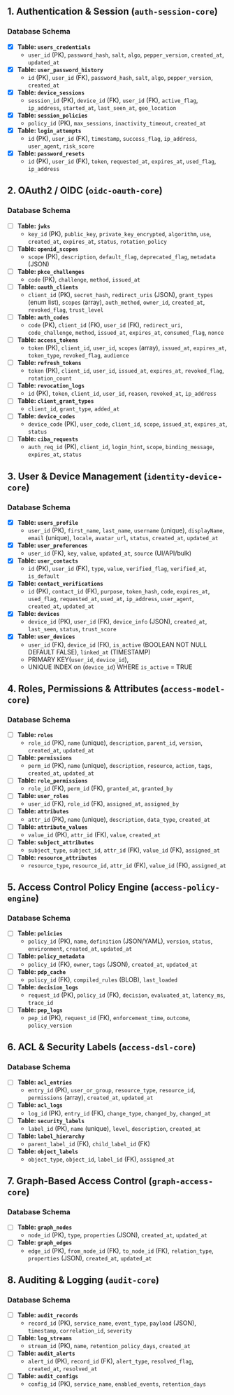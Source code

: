 ## 1. Authentication & Session (`auth-session-core`)

### Database Schema

- [x] **Table: `users_credentials`**
  - `user_id` (PK), `password_hash`, `salt`, `algo`, `pepper_version`, `created_at`, `updated_at`
- [x] **Table: `user_password_history`**
  - `id` (PK), `user_id` (FK), `password_hash`, `salt`, `algo`, `pepper_version`, `created_at`
- [x] **Table: `device_sessions`**
  - `session_id` (PK), `device_id` (FK), `user_id` (FK), `active_flag`, `ip_address`, `started_at`, `last_seen_at`, `geo_location`
- [x] **Table: `session_policies`**
  - `policy_id` (PK), `max_sessions`, `inactivity_timeout`, `created_at`
- [x] **Table: `login_attempts`**
  - `id` (PK), `user_id` (FK), `timestamp`, `success_flag`, `ip_address`, `user_agent`, `risk_score`
- [x] **Table: `password_resets`**
  - `id` (PK), `user_id` (FK), `token`, `requested_at`, `expires_at`, `used_flag`, `ip_address`

## 2. OAuth2 / OIDC (`oidc-oauth-core`)

### Database Schema

- [ ] **Table: `jwks`**
  - `key_id` (PK), `public_key`, `private_key_encrypted`, `algorithm`, `use`, `created_at`, `expires_at`, `status`, `rotation_policy`
- [ ] **Table: `openid_scopes`**
  - `scope` (PK), `description`, `default_flag`, `deprecated_flag`, `metadata` (JSON)
- [ ] **Table: `pkce_challenges`**
  - `code` (PK), `challenge`, `method`, `issued_at`
- [ ] **Table: `oauth_clients`**
  - `client_id` (PK), `secret_hash`, `redirect_uris` (JSON), `grant_types` (enum list), `scopes` (array), `auth_method`, `owner_id`, `created_at`, `revoked_flag`, `trust_level`
- [ ] **Table: `auth_codes`**
  - `code` (PK), `client_id` (FK), `user_id` (FK), `redirect_uri`, `code_challenge`, `method`, `issued_at`, `expires_at`, `consumed_flag`, `nonce`
- [ ] **Table: `access_tokens`**
  - `token` (PK), `client_id`, `user_id`, `scopes` (array), `issued_at`, `expires_at`, `token_type`, `revoked_flag`, `audience`
- [ ] **Table: `refresh_tokens`**
  - `token` (PK), `client_id`, `user_id`, `issued_at`, `expires_at`, `revoked_flag`, `rotation_count`
- [ ] **Table: `revocation_logs`**
  - `id` (PK), `token`, `client_id`, `user_id`, `reason`, `revoked_at`, `ip_address`
- [ ] **Table: `client_grant_types`**
  - `client_id`, `grant_type`, `added_at`
- [ ] **Table: `device_codes`**
  - `device_code` (PK), `user_code`, `client_id`, `scope`, `issued_at`, `expires_at`, `status`
- [ ] **Table: `ciba_requests`**
  - `auth_req_id` (PK), `client_id`, `login_hint`, `scope`, `binding_message`, `expires_at`, `status`

## 3. User & Device Management (`identity-device-core`)

### Database Schema

- [x] **Table: `users_profile`**
  - `user_id` (PK), `first_name`, `last_name`, `username` (unique), `displayName`, `email` (unique), `locale`, `avatar_url`, `status`, `created_at`, `updated_at`
- [x] **Table: `user_preferences`**
  - `user_id` (FK), `key`, `value`, `updated_at`, `source` (UI/API/bulk)
- [x] **Table: `user_contacts`**
  - `id` (PK), `user_id` (FK), `type`, `value`, `verified_flag`, `verified_at`, `is_default`
- [x] **Table: `contact_verifications`**
  - `id` (PK), `contact_id` (FK), `purpose`, `token_hash`, `code`, `expires_at`, `used_flag`, `requested_at`, `used_at`, `ip_address`, `user_agent`, `created_at`, `updated_at`
- [x] **Table: `devices`**
  - `device_id` (PK), `user_id` (FK), `device_info` (JSON), `created_at`, `last_seen`, `status`, `trust_score`
- [x] **Table: `user_devices`**
  - `user_id` (FK), `device_id` (FK), `is_active` (BOOLEAN NOT NULL DEFAULT FALSE), `linked_at` (TIMESTAMP)
  - PRIMARY KEY(`user_id`, `device_id`),
  - UNIQUE INDEX on (`device_id`) WHERE `is_active` = TRUE

## 4. Roles, Permissions & Attributes (`access-model-core`)

### Database Schema

- [ ] **Table: `roles`**
  - `role_id` (PK), `name` (unique), `description`, `parent_id`, `version`, `created_at`, `updated_at`
- [ ] **Table: `permissions`**
  - `perm_id` (PK), `name` (unique), `description`, `resource`, `action`, `tags`, `created_at`, `updated_at`
- [ ] **Table: `role_permissions`**
  - `role_id` (FK), `perm_id` (FK), `granted_at`, `granted_by`
- [ ] **Table: `user_roles`**
  - `user_id` (FK), `role_id` (FK), `assigned_at`, `assigned_by`
- [ ] **Table: `attributes`**
  - `attr_id` (PK), `name` (unique), `description`, `data_type`, `created_at`
- [ ] **Table: `attribute_values`**
  - `value_id` (PK), `attr_id` (FK), `value`, `created_at`
- [ ] **Table: `subject_attributes`**
  - `subject_type`, `subject_id`, `attr_id` (FK), `value_id` (FK), `assigned_at`
- [ ] **Table: `resource_attributes`**
  - `resource_type`, `resource_id`, `attr_id` (FK), `value_id` (FK), `assigned_at`

## 5. Access Control Policy Engine (`access-policy-engine`)

### Database Schema

- [ ] **Table: `policies`**
  - `policy_id` (PK), `name`, `definition` (JSON/YAML), `version`, `status`, `environment`, `created_at`, `updated_at`
- [ ] **Table: `policy_metadata`**
  - `policy_id` (FK), `owner`, `tags` (JSON), `created_at`, `updated_at`
- [ ] **Table: `pdp_cache`**
  - `policy_id` (FK), `compiled_rules` (BLOB), `last_loaded`
- [ ] **Table: `decision_logs`**
  - `request_id` (PK), `policy_id` (FK), `decision`, `evaluated_at`, `latency_ms`, `trace_id`
- [ ] **Table: `pep_logs`**
  - `pep_id` (PK), `request_id` (FK), `enforcement_time`, `outcome`, `policy_version`

## 6. ACL & Security Labels (`access-dsl-core`)

### Database Schema

- [ ] **Table: `acl_entries`**
  - `entry_id` (PK), `user_or_group`, `resource_type`, `resource_id`, `permissions` (array), `created_at`, `updated_at`
- [ ] **Table: `acl_logs`**
  - `log_id` (PK), `entry_id` (FK), `change_type`, `changed_by`, `changed_at`
- [ ] **Table: `security_labels`**
  - `label_id` (PK), `name` (unique), `level`, `description`, `created_at`
- [ ] **Table: `label_hierarchy`**
  - `parent_label_id` (FK), `child_label_id` (FK)
- [ ] **Table: `object_labels`**
  - `object_type`, `object_id`, `label_id` (FK), `assigned_at`

## 7. Graph-Based Access Control (`graph-access-core`)

### Database Schema

- [ ] **Table: `graph_nodes`**
  - `node_id` (PK), `type`, `properties` (JSON), `created_at`, `updated_at`
- [ ] **Table: `graph_edges`**
  - `edge_id` (PK), `from_node_id` (FK), `to_node_id` (FK), `relation_type`, `properties` (JSON), `created_at`, `updated_at`

## 8. Auditing & Logging (`audit-core`)

### Database Schema

- [ ] **Table: `audit_records`**
  - `record_id` (PK), `service_name`, `event_type`, `payload` (JSON), `timestamp`, `correlation_id`, `severity`
- [ ] **Table: `log_streams`**
  - `stream_id` (PK), `name`, `retention_policy_days`, `created_at`
- [ ] **Table: `audit_alerts`**
  - `alert_id` (PK), `record_id` (FK), `alert_type`, `resolved_flag`, `created_at`, `resolved_at`
- [ ] **Table: `audit_configs`**
  - `config_id` (PK), `service_name`, `enabled_events`, `retention_days`
